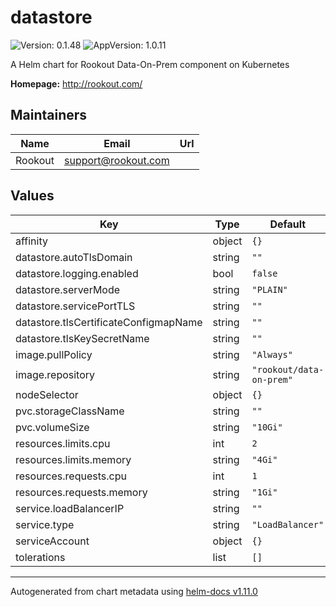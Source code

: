 # datastore

![Version: 0.1.48](https://img.shields.io/badge/Version-0.1.48-informational?style=flat-square) ![AppVersion: 1.0.11](https://img.shields.io/badge/AppVersion-1.0.11-informational?style=flat-square)

A Helm chart for Rookout Data-On-Prem component on Kubernetes

**Homepage:** <http://rookout.com/>

## Maintainers

| Name | Email | Url |
| ---- | ------ | --- |
| Rookout | <support@rookout.com> |  |

## Values

| Key | Type | Default | Description |
|-----|------|---------|-------------|
| affinity | object | `{}` |  |
| datastore.autoTlsDomain | string | `""` |  |
| datastore.logging.enabled | bool | `false` |  |
| datastore.serverMode | string | `"PLAIN"` |  |
| datastore.servicePortTLS | string | `""` |  |
| datastore.tlsCertificateConfigmapName | string | `""` |  |
| datastore.tlsKeySecretName | string | `""` |  |
| image.pullPolicy | string | `"Always"` |  |
| image.repository | string | `"rookout/data-on-prem"` |  |
| nodeSelector | object | `{}` |  |
| pvc.storageClassName | string | `""` |  |
| pvc.volumeSize | string | `"10Gi"` |  |
| resources.limits.cpu | int | `2` |  |
| resources.limits.memory | string | `"4Gi"` |  |
| resources.requests.cpu | int | `1` |  |
| resources.requests.memory | string | `"1Gi"` |  |
| service.loadBalancerIP | string | `""` |  |
| service.type | string | `"LoadBalancer"` |  |
| serviceAccount | object | `{}` |  |
| tolerations | list | `[]` |  |

----------------------------------------------
Autogenerated from chart metadata using [helm-docs v1.11.0](https://github.com/norwoodj/helm-docs/releases/v1.11.0)
